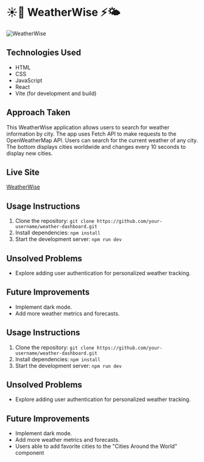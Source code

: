 #  ☀️💨 WeatherWise ⚡️🌤️

![WeatherWise](https://github.com/user-attachments/assets/78cff7e0-8671-42c4-9bdd-21171f5000d7)

## Technologies Used
- HTML
- CSS
- JavaScript
- React
- Vite (for development and build)

## Approach Taken
This WeatherWise application allows users to search for weather information by city. The app uses Fetch API to make requests to the OpenWeatherMap API. Users can search for the current weather of any city. The bottom displays cities worldwide and changes every 10 seconds to display new cities. 


## Live Site
 [WeatherWise](https://weathewise.netlify.app/)

## Usage Instructions
1. Clone the repository: `git clone https://github.com/your-username/weather-dashboard.git`
2. Install dependencies: `npm install`
3. Start the development server: `npm run dev`

## Unsolved Problems
- Explore adding user authentication for personalized weather tracking.

## Future Improvements
- Implement dark mode.
- Add more weather metrics and forecasts.

## Usage Instructions
1. Clone the repository: `git clone https://github.com/your-username/weather-dashboard.git`
2. Install dependencies: `npm install`
3. Start the development server: `npm run dev`

## Unsolved Problems
- Explore adding user authentication for personalized weather tracking.

## Future Improvements
- Implement dark mode.
- Add more weather metrics and forecasts.
- Users able to add favorite cities to the "Cities Around the World" component
